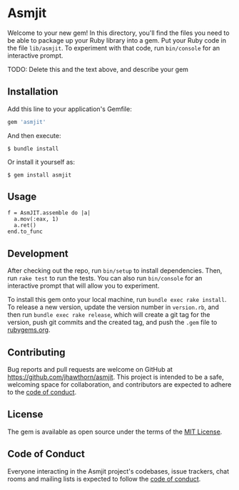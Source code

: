 # Asmjit

Welcome to your new gem! In this directory, you'll find the files you need to be able to package up your Ruby library into a gem. Put your Ruby code in the file `lib/asmjit`. To experiment with that code, run `bin/console` for an interactive prompt.

TODO: Delete this and the text above, and describe your gem

## Installation

Add this line to your application's Gemfile:

```ruby
gem 'asmjit'
```

And then execute:

    $ bundle install

Or install it yourself as:

    $ gem install asmjit

## Usage

```
f = AsmJIT.assemble do |a|
  a.mov(:eax, 1)
  a.ret()
end.to_func
```

## Development

After checking out the repo, run `bin/setup` to install dependencies. Then, run `rake test` to run the tests. You can also run `bin/console` for an interactive prompt that will allow you to experiment.

To install this gem onto your local machine, run `bundle exec rake install`. To release a new version, update the version number in `version.rb`, and then run `bundle exec rake release`, which will create a git tag for the version, push git commits and the created tag, and push the `.gem` file to [rubygems.org](https://rubygems.org).

## Contributing

Bug reports and pull requests are welcome on GitHub at https://github.com/jhawthorn/asmjit. This project is intended to be a safe, welcoming space for collaboration, and contributors are expected to adhere to the [code of conduct](https://github.com/jhawthorn/asmjit/blob/main/CODE_OF_CONDUCT.md).

## License

The gem is available as open source under the terms of the [MIT License](https://opensource.org/licenses/MIT).

## Code of Conduct

Everyone interacting in the Asmjit project's codebases, issue trackers, chat rooms and mailing lists is expected to follow the [code of conduct](https://github.com/jhawthorn/asmjit/blob/main/CODE_OF_CONDUCT.md).

